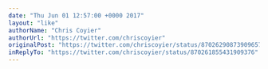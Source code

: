 ```yaml
---
date: "Thu Jun 01 12:57:00 +0000 2017"
layout: "like"
authorName: "Chris Coyier"
authorUrl: "https://twitter.com/chriscoyier"
originalPost: "https://twitter.com/chriscoyier/status/870262908739096576"
inReplyTo: "https://twitter.com/chriscoyier/status/870261855431909376"
---
```

